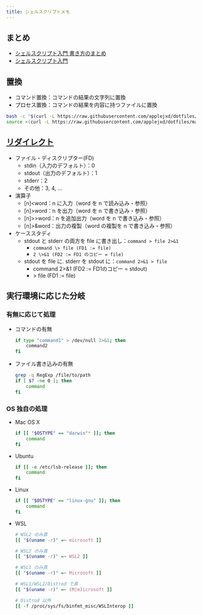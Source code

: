 ```yaml
---
title: シェルスクリプトメモ
---
```


## まとめ

- [シェルスクリプト入門 書き方のまとめ](http://motw.mods.jp/shellscript/tutorial.html)
- [シェルスクリプト入門](https://web.archive.org/web/20171016064310/http://www.k4.dion.ne.jp/~mms/unix/shellscript/index.html)

## 置換

- コマンド置換：コマンドの結果の文字列に置換
- プロセス置換：コマンドの結果を内容に持つファイルに置換

```bash
bash -c "$(curl -L https://raw.githubusercontent.com/applejxd/dotfiles/master/install.sh)" # コマンド置換
source <(curl -L https://raw.githubusercontent.com/applejxd/dotfiles/master/deploy.sh) # プロセス置換
```

## [リダイレクト](https://qiita.com/laikuaut/items/e1cc312ffc7ec2c872fc)

- ファイル・ディスクリプター(FD)
  - stdin（入力のデフォルト）：0
  - stdout（出力のデフォルト）：1
  - stderr：2
  - その他：3, 4, ...
- 演算子
  - [n]<word：n に入力（word を n で読み込み・参照）
  - [n]\>word：n を出力（word を n で書き込み・参照）
  - [n]\>\>word：n を追加出力（word を n で書き込み・参照）
  - [n]\>&word：出力の複製（word の複製を n で書き込み・参照）
- ケーススタディ
  - stdout と stderr の両方を file に書き出し：`command > file 2>&1`
    - `command \> file (FD1 := file)`
    - `2 \>&1 (FD2 := FD1 のコピー = file)`
  - stdout を file に. stderr を stdout に：`command 2>&1 > file`
    - command 2\>&1 (FD2 := FD1のコピー = stdout)
    - \> file (FD1 := file)

## 実行環境に応じた分岐

### 有無に応じて処理

- コマンドの有無

    ```bash
    if type "command1" > /dev/null 2>&1; then
        command2
    fi
    ```

- ファイル書き込みの有無

    ```bash
    grep -q RegExp /file/to/path
    if [ $? -ne 0 ]; then
        command
    fi
    ```

### OS 独自の処理

- Mac OS X

    ```bash
    if [[ "$OSTYPE" == "darwin"* ]]; then
        command
    fi
    ```

- Ubuntu

    ```bash
    if [[ -e /etc/lsb-release ]]; then
        command
    fi
    ```

- Linux

    ```bash
    if [[ "$OSTYPE" == "linux-gnu" ]]; then
        command
    fi
    ```

- WSL

    ```bash
    # WSL2 のみ真
    [[ "$(uname -r)" =~ microsoft ]]
    
    # WSL2 のみ真
    [[ "$(uname -r)" =~ WSL2 ]]
    
    # WSL1 のみ真
    [[ "$(uname -r)" =~ Microsoft ]]
    
    # WSL1/WSL2/Distrod で真
    [[ "$(uname -r)" =~ (M|m)icrosoft ]]
    
    # Distrod 以外
    [[ -f /proc/sys/fs/binfmt_misc/WSLInterop ]]
    ```
